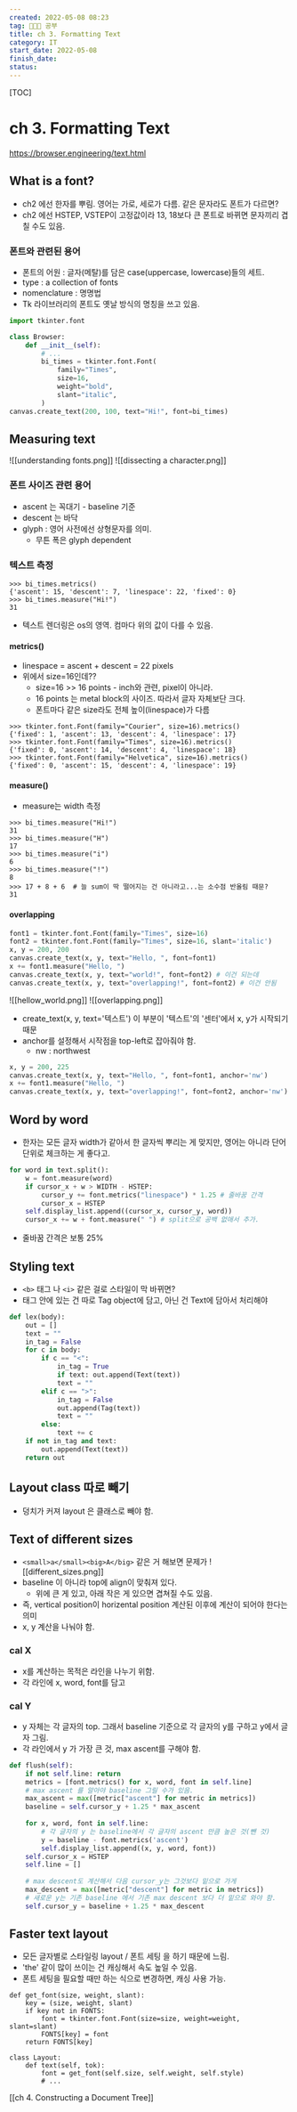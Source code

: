 ```yaml
---
created: 2022-05-08 08:23
tag: 🧑🏻‍💻 공부
title: ch 3. Formatting Text 
category: IT
start_date: 2022-05-08
finish_date: 
status: 
---
```

[TOC]
# ch 3. Formatting Text 
https://browser.engineering/text.html

## What is a font?
- ch2 에선 한자를 뿌림. 영어는 가로, 세로가 다름. 같은 문자라도 폰트가 다르면? 
- ch2 에선 HSTEP, VSTEP이 고정값이라 13, 18보다 큰 폰트로 바뀌면 문자끼리 겹칠 수도 있음.
 
### 폰트와 관련된 용어
- 폰트의 어원 : 글자(메탈)를 담은 case(uppercase, lowercase)들의 세트.
- type : a collection of fonts
- nomenclature : 명명법
- Tk 라이브러리의 폰트도 옛날 방식의 명칭을 쓰고 있음.

```python
import tkinter.font

class Browser:
    def __init__(self):
        # ...
        bi_times = tkinter.font.Font(
            family="Times",
            size=16,
            weight="bold",
            slant="italic",
        )
canvas.create_text(200, 100, text="Hi!", font=bi_times)
```


## Measuring text
![[understanding fonts.png]]
![[dissecting a character.png]]

### 폰트 사이즈 관련 용어
- ascent 는 꼭대기 - baseline 기준
- descent 는 바닥
- glyph : 영어 사전에선 상형문자를 의미. 
	- 무튼 폭은 glyph dependent

### 텍스트 측정 
```
>>> bi_times.metrics()
{'ascent': 15, 'descent': 7, 'linespace': 22, 'fixed': 0}
>>> bi_times.measure("Hi!")
31
```
- 텍스트 렌더링은 os의 영역. 컴마다 위의 값이 다를 수 있음.

#### metrics()
- linespace = ascent + descent = 22 pixels
- 위에서 size=16인데?? 
	- size=16 >> 16 points - inch와 관련, pixel이 아니라.
	- 16 points 는 metal block의 사이즈. 따라서 글자 자체보단 크다.
	- 폰트마다 같은 size라도 전체 높이(linespace)가 다름
```
>>> tkinter.font.Font(family="Courier", size=16).metrics()
{'fixed': 1, 'ascent': 13, 'descent': 4, 'linespace': 17}
>>> tkinter.font.Font(family="Times", size=16).metrics()
{'fixed': 0, 'ascent': 14, 'descent': 4, 'linespace': 18}
>>> tkinter.font.Font(family="Helvetica", size=16).metrics()
{'fixed': 0, 'ascent': 15, 'descent': 4, 'linespace': 19}
```

#### measure()
- measure는 width 측정
```
>>> bi_times.measure("Hi!")
31
>>> bi_times.measure("H")
17
>>> bi_times.measure("i")
6
>>> bi_times.measure("!")
8
>>> 17 + 8 + 6  # 늘 sum이 딱 떨어지는 건 아니라고...는 소수점 반올림 때문?
31
```

#### overlapping
```python
font1 = tkinter.font.Font(family="Times", size=16)
font2 = tkinter.font.Font(family="Times", size=16, slant='italic')
x, y = 200, 200
canvas.create_text(x, y, text="Hello, ", font=font1)
x += font1.measure("Hello, ")
canvas.create_text(x, y, text="world!", font=font2) # 이건 되는데
canvas.create_text(x, y, text="overlapping!", font=font2) # 이건 안됨
```
![[hellow_world.png]]
![[overlapping.png]]
- create_text(x, y, text='텍스트')  이 부분이 '텍스트'의 '센터'에서 x, y가 시작되기 때문
- anchor를 설정해서 시작점을 top-left로 잡아줘야 함. 
	- nw : northwest
```python
x, y = 200, 225
canvas.create_text(x, y, text="Hello, ", font=font1, anchor='nw')
x += font1.measure("Hello, ")
canvas.create_text(x, y, text="overlapping!", font=font2, anchor='nw')
```


## Word by word
- 한자는 모든 글자 width가 같아서 한 글자씩 뿌리는 게 맞지만, 영어는 아니라 단어 단위로 체크하는 게 좋다고.
```python
for word in text.split():
	w = font.measure(word)
	if cursor_x + w > WIDTH - HSTEP:
		cursor_y += font.metrics("linespace") * 1.25 # 줄바꿈 간격
		cursor_x = HSTEP
	self.display_list.append((cursor_x, cursor_y, word))
	cursor_x += w + font.measure(" ") # split으로 공백 없애서 추가.
```
- 줄바꿈 간격은 보통 25%

## Styling text
- `<b>` 태그 나 `<i>` 같은 걸로 스타일이 막 바뀌면?
-  태그 안에 있는 건 따로 Tag object에 담고, 아닌 건 Text에 담아서 처리해야
```python
def lex(body):
    out = []
    text = ""
    in_tag = False
    for c in body:
        if c == "<":
            in_tag = True
            if text: out.append(Text(text))
            text = ""
        elif c == ">":
            in_tag = False
            out.append(Tag(text))
            text = ""
        else:
            text += c
    if not in_tag and text:
        out.append(Text(text))
    return out
```

## Layout class 따로 빼기
- 덩치가 커져 layout 은 클래스로 빼야 함.

## Text of different sizes
- `<small>a</small><big>A</big>` 같은 거 해보면 문제가
![[different_sizes.png]]
- baseline 이 아니라 top에 align이 맞춰져 있다.
	- 위에 큰 게 있고, 아래 작은 게 있으면 겹쳐질 수도 있음.
- 즉, vertical position이 horizental position 계산된 이후에 계산이 되어야 한다는 의미
- x, y 계산을 나눠야 함.

### cal X
- x를 계산하는 목적은 라인을 나누기 위함.
- 각 라인에 x, word, font를 담고

### cal Y
- y 자체는 각 글자의 top. 그래서 baseline 기준으로 각 글자의 y를 구하고 y에서 글자 그림.
- 각 라인에서 y 가 가장 큰 것, max ascent를 구해야 함.
```python
def flush(self):  
	if not self.line: return  
    metrics = [font.metrics() for x, word, font in self.line]  
	# max ascent 를 알아야 baseline 그릴 수가 있음.
    max_ascent = max([metric["ascent"] for metric in metrics])  
    baseline = self.cursor_y + 1.25 * max_ascent  
  
    for x, word, font in self.line:   
		# 각 글자의 y 는 baseline에서 각 글자의 ascent 만큼 높은 것(뺀 것)
        y = baseline - font.metrics('ascent')    
        self.display_list.append((x, y, word, font))  
    self.cursor_x = HSTEP  
    self.line = []  
  
    # max descent도 계산해서 다음 cursor_y는 그것보다 밑으로 가게  
    max_descent = max([metric["descent"] for metric in metrics])  
    # 새로운 y는 기존 baseline 에서 기존 max descent 보다 더 밑으로 와야 함.
    self.cursor_y = baseline + 1.25 * max_descent  
```


## Faster text layout
- 모든 글자별로 스타일링 layout / 폰트 세팅 을 하기 때문에 느림.
- 'the' 같이 많이 쓰이는 건 캐싱해서 속도 높일 수 있음.
- 폰트 세팅을 필요할 때만 하는 식으로 변경하면, 캐싱 사용 가능. 

```
def get_font(size, weight, slant):
    key = (size, weight, slant)
    if key not in FONTS:
        font = tkinter.font.Font(size=size, weight=weight, slant=slant)
        FONTS[key] = font
    return FONTS[key]
	
class Layout:
	def text(self, tok):
		font = get_font(self.size, self.weight, self.style)
		# ...
```

[[ch 4. Constructing a Document Tree]]